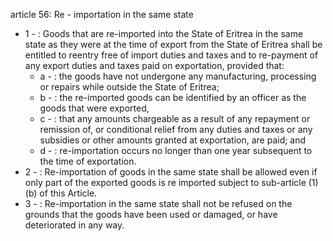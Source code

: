 article 56: Re - importation in the same state 

<ul>
			<li>1 - : Goods that are re-imported into the State of Eritrea in the same state as they were at the time of export from the State of Eritrea shall be entitled to reentry free of import duties and taxes and to re-payment of any export duties and taxes paid on exportation, provided that: <ul>
						<li>a - : the goods have not undergone any manufacturing, processing or repairs while outside the State of Eritrea; <ul>
						</ul></li>						<li>b - : the re-imported goods can be identified by an officer as the goods that were exported, <ul>
						</ul></li>						<li>c - : that any amounts chargeable as a result of any repayment or remission of, or conditional relief from any duties and taxes or any subsidies or other amounts granted at exportation, are paid; and <ul>
						</ul></li>						<li>d - : re-importation occurs no longer than one year subsequent to the time of exportation. <ul>
						</ul></li>			</ul></li>			<li>2 - : Re-importation of goods in the same state shall be allowed even if only part of the exported goods is re imported subject to sub-article (1)(b) of this Article.<ul>
			</ul></li>			<li>3 - : Re-importation in the same state shall not be refused on the grounds that the goods have been used or damaged, or have deteriorated in any way. <ul>
			</ul></li></ul>